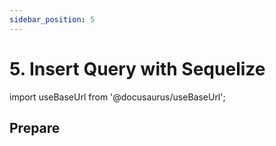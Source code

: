 ```yaml
---
sidebar_position: 5
---
```


# 5. Insert Query with Sequelize

import useBaseUrl from '@docusaurus/useBaseUrl';

## Prepare
